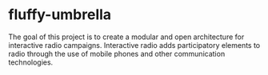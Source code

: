 # fluffy-umbrella

The goal of this project is to create a modular and open architecture for interactive radio campaigns. Interactive radio adds participatory elements to radio through the use of mobile phones and other communication technologies.
